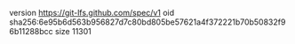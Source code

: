 version https://git-lfs.github.com/spec/v1
oid sha256:6e95b6d563b956827d7c80bd805be57621a4f372221b70b50832f96b11288bcc
size 11301
